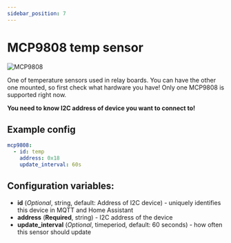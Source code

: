 ```yaml
---
sidebar_position: 7
---
```


# MCP9808 temp sensor

![MCP9808](/img/mcp9808.jpg)

One of temperature sensors used in relay boards.
You can have the other one mounted, so first check what hardware you have!
Only one MCP9808 is supported right now.

**You need to know I2C address of device you want to connect to!**

## Example config

```yaml title="Example config"
mcp9808:
  - id: temp
    address: 0x18
    update_interval: 60s
```

## Configuration variables:

- **id** (_Optional_, string, default: Address of I2C device) - uniquely identifies this device in MQTT and Home Assistant
- **address** (**Required**, string) - I2C address of the device
- **update_interval** (_Optional_, timeperiod, default: 60 seconds) - how often this sensor should update
